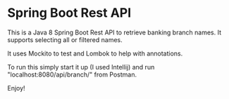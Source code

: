 # Spring Boot Rest API

This is a Java 8 Spring Boot Rest API to retrieve banking branch names.  It supports selecting all or filtered names.  

It uses Mockito to test and Lombok to help with annotations.

To run this simply start it up (I used Intellij) and run "localhost:8080/api/branch/" from Postman. 

Enjoy!
